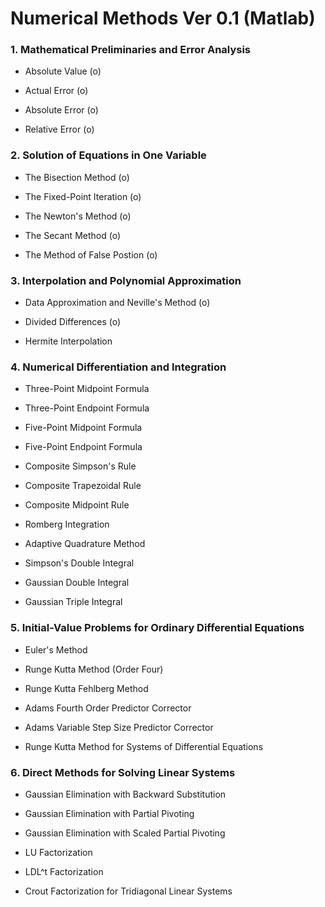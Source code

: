 # Numerical Methods Ver 0.1 (Matlab)

### 1. Mathematical Preliminaries and Error Analysis

- Absolute Value (o)

- Actual Error (o)

- Absolute Error (o)

- Relative Error (o)

### 2. Solution of Equations in One Variable

- The Bisection Method (o)

- The Fixed-Point Iteration (o)

- The Newton's Method (o)

- The Secant Method (o)

- The Method of False Postion (o)

### 3. Interpolation and Polynomial Approximation

- Data Approximation and Neville's Method (o)

- Divided Differences (o)

- Hermite Interpolation

### 4. Numerical Differentiation and Integration

- Three-Point Midpoint Formula

- Three-Point Endpoint Formula

- Five-Point Midpoint Formula

- Five-Point Endpoint Formula

- Composite Simpson's Rule

- Composite Trapezoidal Rule

- Composite Midpoint Rule

- Romberg Integration

- Adaptive Quadrature Method

- Simpson's Double Integral

- Gaussian Double Integral

- Gaussian Triple Integral

### 5. Initial-Value Problems for Ordinary Differential Equations

- Euler's Method

- Runge Kutta Method (Order Four)

- Runge Kutta Fehlberg Method

- Adams Fourth Order Predictor Corrector

- Adams Variable Step Size Predictor Corrector

- Runge Kutta Method for Systems of Differential Equations


### 6. Direct Methods for Solving Linear Systems

- Gaussian Elimination with Backward Substitution

- Gaussian Elimination with Partial Pivoting

- Gaussian Elimination with Scaled Partial Pivoting

- LU Factorization

- LDL^t Factorization

- Crout Factorization for Tridiagonal Linear Systems